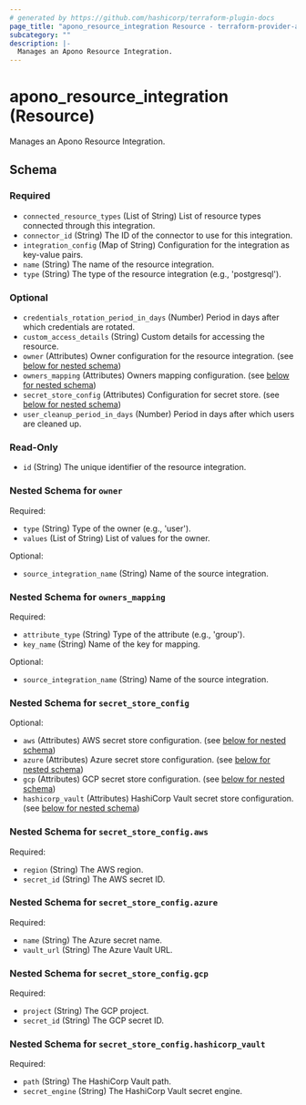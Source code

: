 ```yaml
---
# generated by https://github.com/hashicorp/terraform-plugin-docs
page_title: "apono_resource_integration Resource - terraform-provider-apono"
subcategory: ""
description: |-
  Manages an Apono Resource Integration.
---
```


# apono_resource_integration (Resource)

Manages an Apono Resource Integration.



<!-- schema generated by tfplugindocs -->
## Schema

### Required

- `connected_resource_types` (List of String) List of resource types connected through this integration.
- `connector_id` (String) The ID of the connector to use for this integration.
- `integration_config` (Map of String) Configuration for the integration as key-value pairs.
- `name` (String) The name of the resource integration.
- `type` (String) The type of the resource integration (e.g., 'postgresql').

### Optional

- `credentials_rotation_period_in_days` (Number) Period in days after which credentials are rotated.
- `custom_access_details` (String) Custom details for accessing the resource.
- `owner` (Attributes) Owner configuration for the resource integration. (see [below for nested schema](#nestedatt--owner))
- `owners_mapping` (Attributes) Owners mapping configuration. (see [below for nested schema](#nestedatt--owners_mapping))
- `secret_store_config` (Attributes) Configuration for secret store. (see [below for nested schema](#nestedatt--secret_store_config))
- `user_cleanup_period_in_days` (Number) Period in days after which users are cleaned up.

### Read-Only

- `id` (String) The unique identifier of the resource integration.

<a id="nestedatt--owner"></a>
### Nested Schema for `owner`

Required:

- `type` (String) Type of the owner (e.g., 'user').
- `values` (List of String) List of values for the owner.

Optional:

- `source_integration_name` (String) Name of the source integration.


<a id="nestedatt--owners_mapping"></a>
### Nested Schema for `owners_mapping`

Required:

- `attribute_type` (String) Type of the attribute (e.g., 'group').
- `key_name` (String) Name of the key for mapping.

Optional:

- `source_integration_name` (String) Name of the source integration.


<a id="nestedatt--secret_store_config"></a>
### Nested Schema for `secret_store_config`

Optional:

- `aws` (Attributes) AWS secret store configuration. (see [below for nested schema](#nestedatt--secret_store_config--aws))
- `azure` (Attributes) Azure secret store configuration. (see [below for nested schema](#nestedatt--secret_store_config--azure))
- `gcp` (Attributes) GCP secret store configuration. (see [below for nested schema](#nestedatt--secret_store_config--gcp))
- `hashicorp_vault` (Attributes) HashiCorp Vault secret store configuration. (see [below for nested schema](#nestedatt--secret_store_config--hashicorp_vault))

<a id="nestedatt--secret_store_config--aws"></a>
### Nested Schema for `secret_store_config.aws`

Required:

- `region` (String) The AWS region.
- `secret_id` (String) The AWS secret ID.


<a id="nestedatt--secret_store_config--azure"></a>
### Nested Schema for `secret_store_config.azure`

Required:

- `name` (String) The Azure secret name.
- `vault_url` (String) The Azure Vault URL.


<a id="nestedatt--secret_store_config--gcp"></a>
### Nested Schema for `secret_store_config.gcp`

Required:

- `project` (String) The GCP project.
- `secret_id` (String) The GCP secret ID.


<a id="nestedatt--secret_store_config--hashicorp_vault"></a>
### Nested Schema for `secret_store_config.hashicorp_vault`

Required:

- `path` (String) The HashiCorp Vault path.
- `secret_engine` (String) The HashiCorp Vault secret engine.
